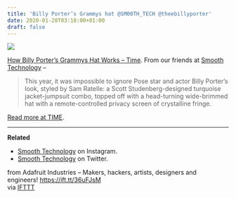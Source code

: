 ```yaml
---
title: 'Billy Porter’s Grammys hat @SM00TH_TECH @theebillyporter'
date: 2020-01-28T03:18:00+01:00
draft: false
---
```


![](https://cdn-blog.adafruit.com/uploads/2020/01/Billy-Long.gif)

[How Billy Porter’s Grammys Hat Works – Time](https://time.com/5772588/billy-porter-grammys-hat-design/). From our friends at [Smooth Technology](https://smooth.technology/) –

> This year, it was impossible to ignore Pose star and actor Billy Porter’s look, styled by Sam Ratelle: a Scott Studenberg-designed turquoise jacket-jumpsuit combo, topped off with a head-turning wide-brimmed hat with a remote-controlled privacy screen of crystalline fringe. 

[Read more at TIME](https://time.com/5772588/billy-porter-grammys-hat-design/).

* * *

**Related**

*   [Smooth Technology](https://www.instagram.com/smooth.technology/) on Instagram.
*   [Smooth Technology](https://twitter.com/SM00TH_TECH/with_replies) on Twitter.

  
  
from Adafruit Industries – Makers, hackers, artists, designers and engineers! https://ift.tt/36uFJsM  
via [IFTTT](https://ifttt.com/?ref=da&site=blogger)